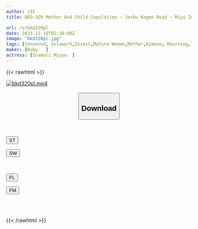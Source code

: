 ```yaml
---
author: j91
title: BKD-320 Mother And Child Copulation ~ Joshu Kogen Road ~ Miyu Inamori

url: /v/bkd320pl
date: 2023-11-18T02:30:00Z
image: "bkd320pl.jpg"
tags: [Censored, Solowork,Incest,Mature Woman,Mother,Kimono, Mourning,Travel]
maker: [Ruby   ]
actress: [Inamori Miyuu  ]
---
```



{{< rawhtml >}}

<div class="video" data-videoid="7DKL4vgp9XhAD0K">
    <a href="javascript:;">
        <img src="/v/bkd320pl/bkd320pl.jpg" width="WIDTH" height="HEIGHT" alt="bkd320pl.mp4" loading="lazy">
    </a>
</div>

<script type="text/javascript" src="https://j91.asia/asset/on-demand-st.js"></script>

<br>
  <link rel="stylesheet" href="https://j91.asia/asset/bs5.css">
  
  <center>
  <button class="btn btn-primary" type="button" data-bs-toggle="collapse" data-bs-target=".multi-collapse" aria-expanded="false" aria-controls="multiCollapseExample1 multiCollapseExample2"><h2>Download</h2></button></center>
</p>
<div class="row">
  <div class="col">
    <div class="collapse multi-collapse" id="multiCollapseExample1">
      <div class="card card-body">
	      	      <br>
<div class="buttons">  
<p><a href="https://streamtape.to/v/7DKL4vgp9XhAD0K" target="_blank"><button class="btn-hover color-3"><i class="fa fa-download"></i> ST</button></a></p>
<p><a href="https://sfastwish.com/o0q2y6o15981" target="_blank"><button class="btn-hover color-2"><i class="fa fa-download"></i> SW</button></a></p></div>
    </div>
  </div>
</div>
  <div class="col">
    <div class="collapse multi-collapse" id="multiCollapseExample2">
      <div class="card card-body">
	      <br>
<div class="buttons">
<p><a href="https://filelions.online/f/owm2fz7ps6iz" target="_blank"><button class="btn-hover color-9"><i class="fa fa-download"></i> FL</button></a></p>
<p><a href="https://filemoon.sx/d/ttlpld1xy7bk" target="_blank"><button class="btn-hover color-8"><i class="fa fa-download"></i> FM</button></a></p></div>
<br><br>
      </div>
    </div>
  </div>
</div>

{{< /rawhtml >}}
